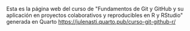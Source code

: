 Esta es la página web del curso de "Fundamentos de Git y GitHub y su aplicación en proyectos colaborativos y reproducibles en R y RStudio" generada en Quarto
https://julenasti.quarto.pub/curso-git-github-r/
